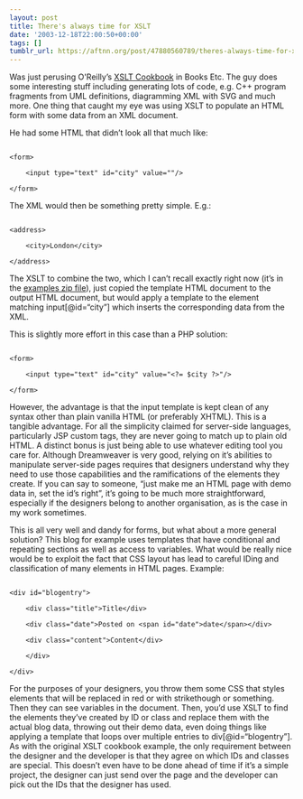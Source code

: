 ```yaml
---
layout: post
title: There's always time for XSLT
date: '2003-12-18T22:00:50+00:00'
tags: []
tumblr_url: https://aftnn.org/post/47880560789/theres-always-time-for-xslt
---
```

<p>Was just perusing O'Reilly&rsquo;s <a href="http://www.oreilly.com/catalog/xsltckbk/">XSLT Cookbook</a> in Books Etc. The guy does some interesting stuff including generating lots of code, e.g. C++ program fragments from UML definitions, diagramming XML with SVG and much more. One thing that caught my eye was using XSLT to populate an HTML form with some data from an XML document.</p>
<p>He had some HTML that didn&rsquo;t look all that much like:</p>
<p class="eg"><code>
&lt;form&gt;<br/>
    &lt;input type="text" id="city" value=""/&gt;<br/>
&lt;/form&gt;
</code></p>
<p>The XML would then be something pretty simple. E.g.:</p>
<p class="eg"><code>
&lt;address&gt;<br/>
    &lt;city&gt;London&lt;/city&gt;<br/>
&lt;/address&gt;
</code></p>
<p>The XSLT to combine the two, which I can&rsquo;t recall exactly right now (it&rsquo;s in the <a href="http://examples.oreilly.com/xsltckbk/xsltckbk_examples.zip">examples zip file</a>), just copied the template HTML document to the output HTML document, but would apply a template to the element matching input[@id=&ldquo;city&rdquo;] which inserts the corresponding data from the XML.</p>
<p>This is slightly more effort in this case than a PHP solution:</p>
<p class="eg"><code>
&lt;form&gt;<br/>
    &lt;input type="text" id="city" value="&lt;?= $city ?&gt;"/&gt;<br/>
&lt;/form&gt;
</code></p>
<p>However, the advantage is that the input template is kept clean of any syntax other than plain vanilla HTML (or preferably XHTML). This is a tangible advantage. For all the simplicity claimed for server-side languages, particularly JSP custom tags, they are never going to match up to plain old HTML. A distinct bonus is just being able to use whatever editing tool you care for. Although Dreamweaver is very good, relying on it&rsquo;s abilities to manipulate server-side pages requires that designers understand why they need to use those capabilities and the ramifications of the elements they create. If you can say to someone, &ldquo;just make me an HTML page with demo data in, set the id&rsquo;s right&rdquo;, it&rsquo;s going to be much more straightforward, especially if the designers belong to another organisation, as is the case in my work sometimes.</p>
<p>This is all very well and dandy for forms, but what about a more general solution? This blog for example uses templates that have conditional and repeating sections as well as access to variables. What would be really nice would be to exploit the fact that CSS layout has lead to careful IDing and classification of many elements in HTML pages. Example:</p>
<p class="eg"><code>
&lt;div id="blogentry"&gt;<br/>
    &lt;div class="title"&gt;Title&lt;/div&gt;<br/>
    &lt;div class="date"&gt;Posted on &lt;span id="date"&gt;date&lt;/span&gt;&lt;/div&gt;<br/>
    &lt;div class="content"&gt;Content&lt;/div&gt;<br/>
    &lt;/div&gt;<br/>
&lt;/div&gt;
</code></p>
<p>For the purposes of your designers, you throw them some CSS that styles elements that will be replaced in red or with strikethough or something. Then they can see variables in the document. Then, you&rsquo;d use XSLT to find the elements they&rsquo;ve created by ID or class and replace them with the actual blog data, throwing out their demo data, even doing things like applying a template that loops over multiple entries to div[@id=&ldquo;blogentry&rdquo;]. As with the original XSLT cookbook example, the only requirement between the designer and the developer is that they agree on which IDs and classes are special. This doesn&rsquo;t even have to be done ahead of time if it&rsquo;s a simple project, the designer can just send over the page and the developer can pick out the IDs that the designer has used.</p>
